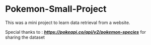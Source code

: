 # Pokemon-Small-Project
 This was a mini project to learn data retrieval from a website.

Special thanks to : ***https://pokeapi.co/api/v2/pokemon-species***   for sharing the dataset
